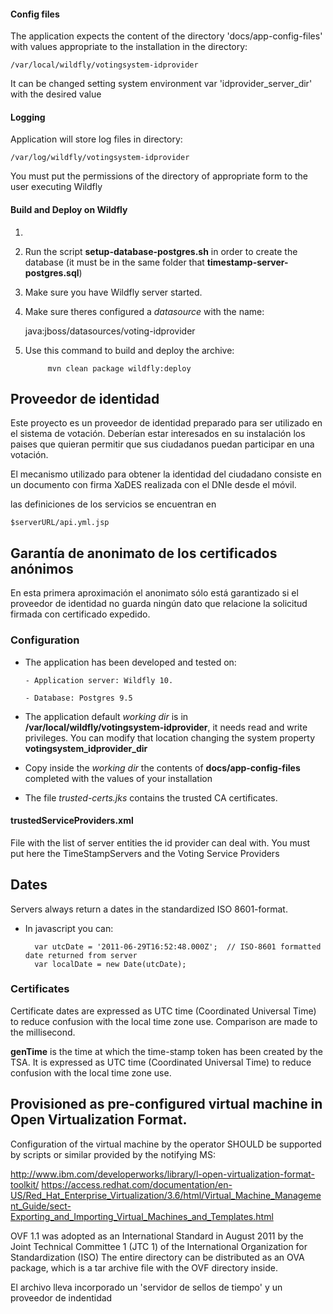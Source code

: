 #### Config files

The application expects the content of the directory 'docs/app-config-files' with values appropriate to the 
installation in the directory:

    /var/local/wildfly/votingsystem-idprovider

It can be changed setting system environment var 'idprovider_server_dir' with the desired value


#### Logging

Application will store log files in directory:
    
    /var/log/wildfly/votingsystem-idprovider
    
You must put the permissions of the directory of appropriate form to the user executing Wildfly




#### Build and Deploy on Wildfly
1. 
2. Run the script **setup-database-postgres.sh** in order to create the database (it must be in the same folder that **timestamp-server-postgres.sql**)
3. Make sure you have  Wildfly server started.
4. Make sure theres configured a _datasource_ with the name:
    
    
    java:jboss/datasources/voting-idprovider
        
5. Use this command to build and deploy the archive:

            mvn clean package wildfly:deploy

## Proveedor de identidad

Este proyecto es un proveedor de identidad preparado para ser utilizado en el sistema de votación.
Deberían estar interesados en su instalación los paises que quieran permitir
que sus ciudadanos puedan participar en una votación.

El mecanismo utilizado para obtener la identidad del ciudadano consiste en un documento
con firma XaDES realizada con el DNIe desde el móvil. 

las definiciones de los servicios se encuentran en 
    
    $serverURL/api.yml.jsp


## Garantía de anonimato de los certificados anónimos
En esta primera aproximación el anonimato sólo está garantizado si el proveedor de identidad no guarda ningún dato que
relacione la solicitud firmada con certificado expedido.

### Configuration
 - The application has been developed and tested on:
        
       - Application server: Wildfly 10.
        
       - Database: Postgres 9.5
       
 - The application default _working dir_ is in **/var/local/wildfly/votingsystem-idprovider**,
it needs read and write privileges. You can modify that location changing the system property **votingsystem_idprovider_dir**
 - Copy inside the _working dir_ the contents of **docs/app-config-files** completed with the values of your installation   
 - The file _trusted-certs.jks_ contains the trusted CA certificates.
    
 
#### trustedServiceProviders.xml
 
File with the list of server entities the id provider can deal with. You must
put here the TimeStampServers and the Voting Service Providers 
    
## Dates
Servers always return a dates in the standardized ISO 8601-format.

- In javascript you can:

        var utcDate = '2011-06-29T16:52:48.000Z';  // ISO-8601 formatted date returned from server
        var localDate = new Date(utcDate);

### Certificates
Certificate dates are expressed as UTC time (Coordinated Universal Time) 
to reduce confusion with the local time zone use. Comparison are made to the millisecond.

**genTime** is the time at which the time-stamp token has been created by
the TSA.  It is expressed as UTC time (Coordinated Universal Time) to
reduce confusion with the local time zone use. 


## Provisioned as pre-configured virtual machine in Open Virtualization Format. 

Configuration of the virtual machine by the operator SHOULD be supported by scripts or similar provided by the notifying MS:
  
  http://www.ibm.com/developerworks/library/l-open-virtualization-format-toolkit/
  https://access.redhat.com/documentation/en-US/Red_Hat_Enterprise_Virtualization/3.6/html/Virtual_Machine_Management_Guide/sect-Exporting_and_Importing_Virtual_Machines_and_Templates.html
  
  
  OVF 1.1 was adopted as an International Standard in August 2011 by the Joint Technical Committee 1 (JTC 1) of the International Organization for Standardization (ISO)
  The entire directory can be distributed as an OVA package, which is a tar archive file with the OVF directory inside.

El archivo lleva incorporado un 'servidor de sellos de tiempo' y un proveedor de indentidad



